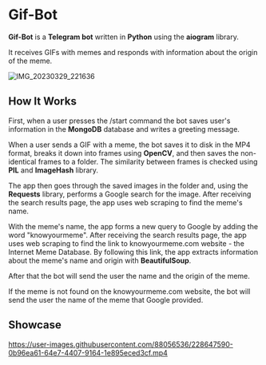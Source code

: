 # Gif-Bot

**Gif-Bot** is a **Telegram bot** written in **Python** using the **aiogram** library. 

It receives GIFs with memes and responds with information about the origin of the meme.

![IMG_20230329_221636](https://user-images.githubusercontent.com/88056536/228645627-fee0823a-a6ea-4e85-a3aa-69d30e9c43de.jpg)

## How It Works

First, when a user presses the /start command the bot saves user's information in the **MongoDB** database and writes a greeting message.

When a user sends a GIF with a meme, the bot saves it to disk in the MP4 format, breaks it down into frames using **OpenCV**, and then saves the non-identical frames to a folder. The similarity between frames is checked using **PIL** and **ImageHash** library.

The app then goes through the saved images in the folder and, using the **Requests** library, performs a Google search for the image. After receiving the search results page, the app uses web scraping to find the meme's name.

With the meme's name, the app forms a new query to Google by adding the word "knowyourmeme". After receiving the search results page, the app uses web scraping to find the link to knowyourmeme.com website - the Internet Meme Database. By following this link, the app extracts information about the meme's name and origin with **BeautifulSoup**.

After that the bot will send the user the name and the origin of the meme.

If the meme is not found on the knowyourmeme.com website, the bot will send the user the name of the meme that Google provided.

## Showcase



https://user-images.githubusercontent.com/88056536/228647590-0b96ea61-64e7-4407-9164-1e895eced3cf.mp4

